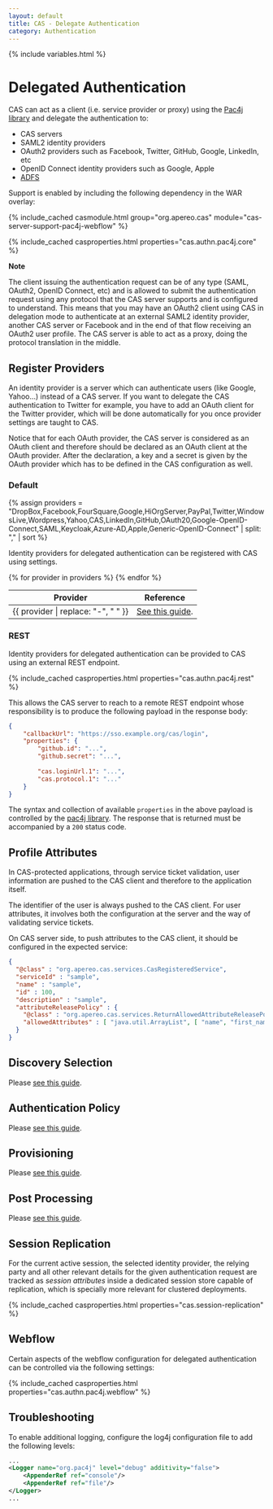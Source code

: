 ```yaml
---
layout: default
title: CAS - Delegate Authentication
category: Authentication
---
```


{% include variables.html %}

# Delegated Authentication

CAS can act as a client (i.e. service provider or proxy) using 
the [Pac4j library](https://github.com/pac4j/pac4j) and delegate the authentication to:

* CAS servers
* SAML2 identity providers
* OAuth2 providers such as Facebook, Twitter, GitHub, Google, LinkedIn, etc
* OpenID Connect identity providers such as Google, Apple
* [ADFS](ADFS-Integration.html)

Support is enabled by including the following dependency in the WAR overlay:

{% include_cached casmodule.html group="org.apereo.cas" module="cas-server-support-pac4j-webflow" %}

{% include_cached casproperties.html properties="cas.authn.pac4j.core" %}

<div class="alert alert-info"><strong>Note</strong><p>The client issuing the authentication request 
can be of any type (SAML, OAuth2, OpenID Connect, etc) and is allowed to submit the 
authentication request using any protocol that the CAS server supports and is configured 
to understand. This means that you may have an OAuth2 client using CAS in delegation 
mode to authenticate at an external SAML2 identity provider, another CAS server or 
Facebook and in the end of that flow receiving an OAuth2 user profile. The CAS 
server is able to act as a proxy, doing the protocol translation in the middle.</p></div>

## Register Providers

An identity provider is a server which can authenticate users (like Google, Yahoo...) instead of a CAS server.
If you want to delegate the CAS authentication to Twitter for example, you have to add an
OAuth client for the Twitter provider, which will be done automatically for you once provider settings are taught to CAS.

Notice that for each OAuth provider, the CAS server is considered as an OAuth client and therefore should be declared as
an OAuth client at the OAuth provider. After the declaration, a key and a secret is given by the OAuth provider which has
to be defined in the CAS configuration as well.

### Default

{% assign providers = "DropBox,Facebook,FourSquare,Google,HiOrgServer,PayPal,Twitter,WindowsLive,Wordpress,Yahoo,CAS,LinkedIn,GitHub,OAuth20,Google-OpenID-Connect,SAML,Keycloak,Azure-AD,Apple,Generic-OpenID-Connect" | split: "," | sort %}

Identity providers for delegated authentication can be registered with CAS using settings. 

<table class="cas-datatable">
  <thead>
    <tr><th>Provider</th><th>Reference</th></tr>
  </thead>
  <tbody>
    {% for provider in providers %}
    <tr>
    <td>{{ provider | replace: "-", " " }} </td>
    <td><a href="Delegate-Authentication-{{ provider }}.html">See this guide</a>.</td>
    </tr>
    {% endfor %}
  </tbody>
</table>

### REST

Identity providers for delegated authentication can be provided to CAS 
using an external REST endpoint. 

{% include_cached casproperties.html properties="cas.authn.pac4j.rest" %}

This allows the CAS server to reach to 
a remote REST endpoint whose responsibility is to produce the following payload in the response body:

```json
{
    "callbackUrl": "https://sso.example.org/cas/login",
    "properties": {
        "github.id": "...",
        "github.secret": "...",
        
        "cas.loginUrl.1": "...",
        "cas.protocol.1": "..."
    }
}
```

The syntax and collection of available `properties` in the above 
payload is controlled by the [pac4j library](https://github.com/pac4j/pac4j). 
The response that is returned must be accompanied by a `200` status code.

## Profile Attributes

In CAS-protected applications, through service ticket validation, user information
are pushed to the CAS client and therefore to the application itself.

The identifier of the user is always pushed to the CAS client. For user attributes, it involves both the configuration
at the server and the way of validating service tickets.

On CAS server side, to push attributes to the CAS client, it should be configured in the expected service:

```json
{
  "@class" : "org.apereo.cas.services.CasRegisteredService",
  "serviceId" : "sample",
  "name" : "sample",
  "id" : 100,
  "description" : "sample",
  "attributeReleasePolicy" : {
    "@class" : "org.apereo.cas.services.ReturnAllowedAttributeReleasePolicy",
    "allowedAttributes" : [ "java.util.ArrayList", [ "name", "first_name", "middle_name" ] ]
  }
}
```

## Discovery Selection

Please [see this guide](Delegate-Authentication-DiscoverySelection.html).

## Authentication Policy

Please [see this guide](Delegate-Authentication-AuthenticationPolicy.html).

## Provisioning

Please [see this guide](Delegate-Authentication-Provisioning.html).

## Post Processing

Please [see this guide](Delegate-Authentication-PostProcessing.html).

## Session Replication
                
For the current active session, the selected identity provider, the relying party
and all other relevant details for the given authentication request are tracked as 
*session attributes* inside a dedicated session store capable of replication, which is specially
more relevant for clustered deployments.

{% include_cached casproperties.html properties="cas.session-replication" %}

## Webflow

Certain aspects of the webflow configuration for delegated authentication can be controlled
via the following settings:

{% include_cached casproperties.html properties="cas.authn.pac4j.webflow" %}

## Troubleshooting

To enable additional logging, configure the log4j configuration file to add the following levels:

```xml
...
<Logger name="org.pac4j" level="debug" additivity="false">
    <AppenderRef ref="console"/>
    <AppenderRef ref="file"/>
</Logger>
...
```
